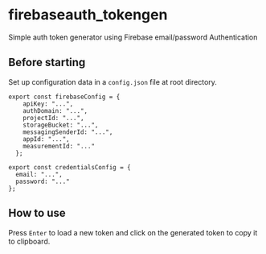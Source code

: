 # firebaseauth_tokengen
Simple auth token generator using Firebase email/password Authentication

## Before starting

Set up configuration data in a `config.json` file at root directory.
```
export const firebaseConfig = {
    apiKey: "...",
    authDomain: "...",
    projectId: "...",  
    storageBucket: "...",  
    messagingSenderId: "...",  
    appId: "...",  
    measurementId: "..."
  };

export const credentialsConfig = {
  email: "...",
  password: "..."
};
```

## How to use
Press `Enter` to load a new token and click on the generated token to copy it to clipboard.